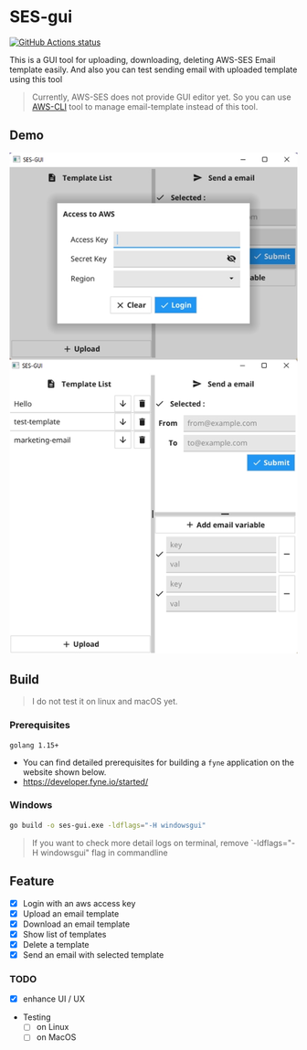 # SES-gui

<p align="left">
  <a href="https://github.com/blackironj/ses-gui/actions"><img alt="GitHub Actions status" src="https://github.com/actions/setup-go/workflows/build-test/badge.svg"></a>
</p>

This is a GUI tool for uploading, downloading, deleting AWS-SES Email template easily. And also you can test sending email with uploaded template using this tool 

> Currently, AWS-SES does not provide GUI editor yet. So you can use [AWS-CLI](https://awscli.amazonaws.com/v2/documentation/api/latest/index.html) tool to manage email-template instead of this tool. 

## Demo

![ex_img](./img/example-mainview.jpg)

## Build

> I do not test it on linux and macOS yet.

### Prerequisites

```
golang 1.15+
```
- You can find detailed prerequisites for building a `fyne` application on the website shown below.
- https://developer.fyne.io/started/

### Windows

```bash
go build -o ses-gui.exe -ldflags="-H windowsgui"
```
> If you want to check more detail logs on terminal, remove `-ldflags="-H windowsgui" flag in commandline

## Feature

- [x] Login with an aws access key
- [x] Upload an email template
- [x] Download an email template
- [x] Show list of templates
- [x] Delete a template
- [x] Send an email with selected template

### TODO

- [x] enhance UI / UX
- Testing
  - [ ] on Linux
  - [ ] on MacOS
